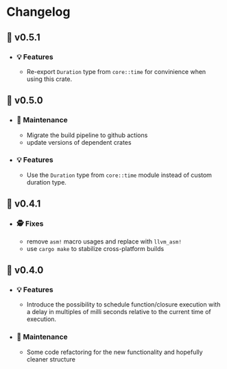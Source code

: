 # Changelog

## :peach: v0.5.1

- ### :bulb: Features

  - Re-export `Duration` type from `core::time` for convinience when using this crate.
  
## :peach: v0.5.0

- ### :wrench: Maintenance

  - Migrate the build pipeline to github actions
  - update versions of dependent crates

- ### :bulb: Features

  - Use the `Duration` type from `core::time` module instead of custom duration type.

## :banana: v0.4.1

- ### :detective: Fixes

  - remove `asm!` macro usages and replace with `llvm_asm!`
  - use `cargo make` to stabilize cross-platform builds

## :pizza: v0.4.0

- ### :bulb: Features

  - Introduce the possibility to schedule function/closure execution with a delay in multiples of milli seconds relative to the current time of execution.

- ### :wrench: Maintenance

  - Some code refactoring for the new functionality and hopefully cleaner structure
